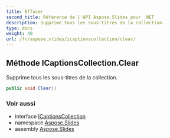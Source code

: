 ```yaml
---
title: Effacer
second_title: Référence de l'API Aspose.Slides pour .NET
description: Supprime tous les sous-titres de la collection.
type: docs
weight: 40
url: /fr/aspose.slides/icaptionscollection/clear/
---
```


## Méthode ICaptionsCollection.Clear

Supprime tous les sous-titres de la collection.

```csharp
public void Clear()
```

### Voir aussi

* interface [ICaptionsCollection](../../icaptionscollection)
* namespace [Aspose.Slides](../../icaptionscollection)
* assembly [Aspose.Slides](../../../)

<!-- NE PAS MODIFIER : généré par xmldocmd pour Aspose.Slides.dll -->